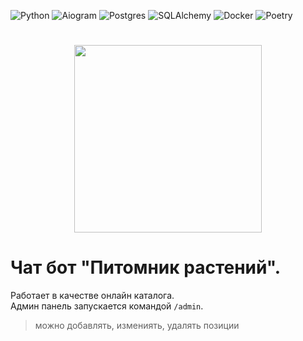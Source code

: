 ![Python](https://img.shields.io/badge/python-3670A0?style=for-the-badge&logo=python&logoColor=ffdd54)
![Aiogram](https://img.shields.io/badge/Aiogram-white?style=for-the-badge&logo=chatbot&color=%234796EC)
![Postgres](https://img.shields.io/badge/postgres-%23316192.svg?style=for-the-badge&logo=postgresql&logoColor=white)
![SQLAlchemy](https://img.shields.io/badge/SQLAlchemy-black?style=for-the-badge&logo=sqlalchemy&logoColor=red)
![Docker](https://img.shields.io/badge/docker-%230db7ed.svg?style=for-the-badge&logo=docker&logoColor=white)
![Poetry](https://img.shields.io/badge/Poetry-%233B82F6.svg?style=for-the-badge&logo=poetry&logoColor=0B3D8D)
#
<div align="center">
<img src="https://i.giphy.com/media/v1.Y2lkPTc5MGI3NjExOW0yanozeWtjMWZhbDN5b2tmZTE5bTZxbWw3MmlyYzRsZnU0dXpodyZlcD12MV9pbnRlcm5hbF9naWZfYnlfaWQmY3Q9Zw/IbsQ8L4PTQ53SH7FnL/giphy.gif" width="300" />
</div>

# Чат бот "Питомник растений".  
Работает в качестве онлайн каталога.  
Админ панель запускается командой `/admin`.
  > можно добавлять, измениять, удалять позиции

